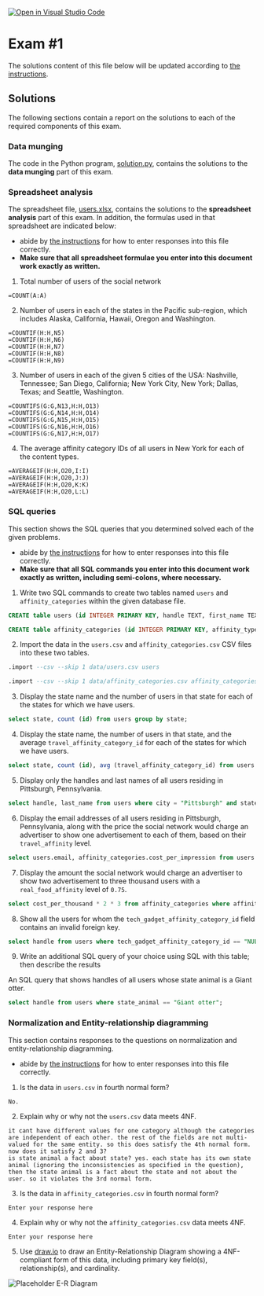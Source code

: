 [![Open in Visual Studio Code](https://classroom.github.com/assets/open-in-vscode-c66648af7eb3fe8bc4f294546bfd86ef473780cde1dea487d3c4ff354943c9ae.svg)](https://classroom.github.com/online_ide?assignment_repo_id=9158670&assignment_repo_type=AssignmentRepo)
# Exam #1

The solutions content of this file below will be updated according to [the instructions](instructions/instructions.md).

## Solutions

The following sections contain a report on the solutions to each of the required components of this exam.

### Data munging

The code in the Python program, [solution.py](solution.py), contains the solutions to the **data munging** part of this exam.

### Spreadsheet analysis

The spreadsheet file, [users.xlsx](./data/users.xlsx), contains the solutions to the **spreadsheet analysis** part of this exam. In addition, the formulas used in that spreadsheet are indicated below:

- abide by [the instructions](./instructions/instructions.md#entering-respones-into-the-readme-file) for how to enter responses into this file correctly.
- **Make sure that all spreadsheet formulae you enter into this document work exactly as written.**

1. Total number of users of the social network

```
=COUNT(A:A)
```

2. Number of users in each of the states in the Pacific sub-region, which includes Alaska, California, Hawaii, Oregon and Washington.

```
=COUNTIF(H:H,N5)
=COUNTIF(H:H,N6)
=COUNTIF(H:H,N7)
=COUNTIF(H:H,N8)
=COUNTIF(H:H,N9)
```

3. Number of users in each of the given 5 cities of the USA: Nashville, Tennessee; San Diego, California; New York City, New York; Dallas, Texas; and Seattle, Washington.

```
=COUNTIFS(G:G,N13,H:H,O13)
=COUNTIFS(G:G,N14,H:H,O14)
=COUNTIFS(G:G,N15,H:H,O15)
=COUNTIFS(G:G,N16,H:H,O16)
=COUNTIFS(G:G,N17,H:H,O17)
```

4. The average affinity category IDs of all users in New York for each of the content types.

```
=AVERAGEIF(H:H,O20,I:I)
=AVERAGEIF(H:H,O20,J:J)
=AVERAGEIF(H:H,O20,K:K)
=AVERAGEIF(H:H,O20,L:L)
```

### SQL queries

This section shows the SQL queries that you determined solved each of the given problems.

- abide by [the instructions](./instructions/instructions.md#entering-respones-into-the-readme-file) for how to enter responses into this file correctly.
- **Make sure that all SQL commands you enter into this document work exactly as written, including semi-colons, where necessary.**

1. Write two SQL commands to create two tables named `users` and `affinity_categories` within the given database file.

```sql
CREATE table users (id INTEGER PRIMARY KEY, handle TEXT, first_name TEXT, last_name TEXT, email TEXT, street TEXT, city TEXT, state TEXT, state_animal TEXT, real_food_affinity_category_id TEXT, luxury_brand_affinity_category_id TEXT, tech_gadget_affinity_category_id TEXT, travel_affinity_category_id TEXT);
```

```sql
CREATE table affinity_categories (id INTEGER PRIMARY KEY, affinity_type TEXT, affinity REAL, cost_per_impression REAL, cost_per_thousand REAL);
```

2. Import the data in the `users.csv` and `affinity_categories.csv` CSV files into these two tables.

```sql
.import --csv --skip 1 data/users.csv users
```

```sql
.import --csv --skip 1 data/affinity_categories.csv affinity_categories
```

3. Display the state name and the number of users in that state for each of the states for which we have users.

```sql
select state, count (id) from users group by state;
```

4. Display the state name, the number of users in that state, and the average `travel_affinity_category_id` for each of the states for which we have users.

```sql
select state, count (id), avg (travel_affinity_category_id) from users group by state;
```

5. Display only the handles and last names of all users residing in Pittsburgh, Pennsylvania.

```sql
select handle, last_name from users where city = "Pittsburgh" and state = "Pennsylvania";
```

6. Display the email addresses of all users residing in Pittsburgh, Pennsylvania, along with the price the social network would charge an advertiser to show one advertisement to each of them, based on their `travel_affinity` level.

```sql
select users.email, affinity_categories.cost_per_impression from users inner join affinity_categories on users.travel_affinity_category_id=affinity_categories.id where city = "Pittsburgh" and state = "Pennsylvania";
```

7. Display the amount the social network would charge an advertiser to show two advertisement to three thousand users with a `real_food_affinity` level of `0.75`.

```sql
select cost_per_thousand * 2 * 3 from affinity_categories where affinity_type = "real_food_affinity" and affinity = 0.75;
```

8. Show all the users for whom the `tech_gadget_affinity_category_id` field contains an invalid foreign key.

```sql
select handle from users where tech_gadget_affinity_category_id == "NULL" or NOT (tech_gadget_affinity_category_id >= 1 or users.tech_gadget_affinity_category_id <= 16);
```

9. Write an additional SQL query of your choice using SQL with this table; then describe the results

An SQL query that shows handles of all users whose state animal is a Giant otter.

```sql
select handle from users where state_animal == "Giant otter";
```

### Normalization and Entity-relationship diagramming

This section contains responses to the questions on normalization and entity-relationship diagramming.

- abide by [the instructions](./instructions/instructions.md#entering-respones-into-the-readme-file) for how to enter responses into this file correctly.

1. Is the data in `users.csv` in fourth normal form?

```
No.
```

2. Explain why or why not the `users.csv` data meets 4NF.

```
it cant have different values for one category although the categories are independent of each other. the rest of the fields are not multi-valued for the same entity. so this does satisfy the 4th normal form. 
now does it satisfy 2 and 3?
is state animal a fact about state? yes. each state has its own state animal (ignoring the inconsistencies as specified in the question), then the state animal is a fact about the state and not about the user. so it violates the 3rd normal form.
```

3. Is the data in `affinity_categories.csv` in fourth normal form?

```
Enter your response here
```

4. Explain why or why not the `affinity_categories.csv` data meets 4NF.

```
Enter your response here
```

5. Use [draw.io](https://draw.io) to draw an Entity-Relationship Diagram showing a 4NF-compliant form of this data, including primary key field(s), relationship(s), and cardinality.

![Placeholder E-R Diagram](./images/placeholder-er-diagram.svg)
